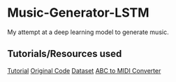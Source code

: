 # Music-Generator-LSTM

My attempt at a deep learning model to generate music.

## Tutorials/Resources used

[Tutorial](https://towardsdatascience.com/music-generation-through-deep-neural-networks-21d7bd81496e)
[Original Code](https://github.com/RamyaVidiyala/Generate-Music-Using-Neural-Networks/blob/master/Music_generation.ipynb)
[Dataset](https://github.com/jukedeck/nottingham-dataset)
[ABC to MIDI Converter](http://www.mandolintab.net/abcconverter.php)
